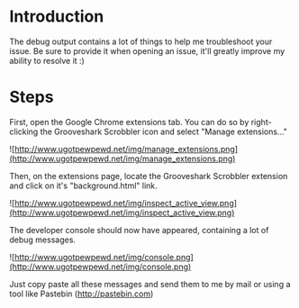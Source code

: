 # Introduction #

The debug output contains a lot of things to help me troubleshoot your issue. Be sure to provide it when opening an issue, it'll greatly improve my ability to resolve it :)


# Steps #

First, open the Google Chrome extensions tab. You can do so by right-clicking the Grooveshark Scrobbler icon and select "Manage extensions..."

![http://www.ugotpewpewd.net/img/manage_extensions.png](http://www.ugotpewpewd.net/img/manage_extensions.png)

Then, on the extensions page, locate the Grooveshark Scrobbler extension and click on it's "background.html" link.

![http://www.ugotpewpewd.net/img/inspect_active_view.png](http://www.ugotpewpewd.net/img/inspect_active_view.png)

The developer console should now have appeared, containing a lot of debug messages.

![http://www.ugotpewpewd.net/img/console.png](http://www.ugotpewpewd.net/img/console.png)

Just copy paste all these messages and send them to me by mail or using a tool like Pastebin (http://pastebin.com)